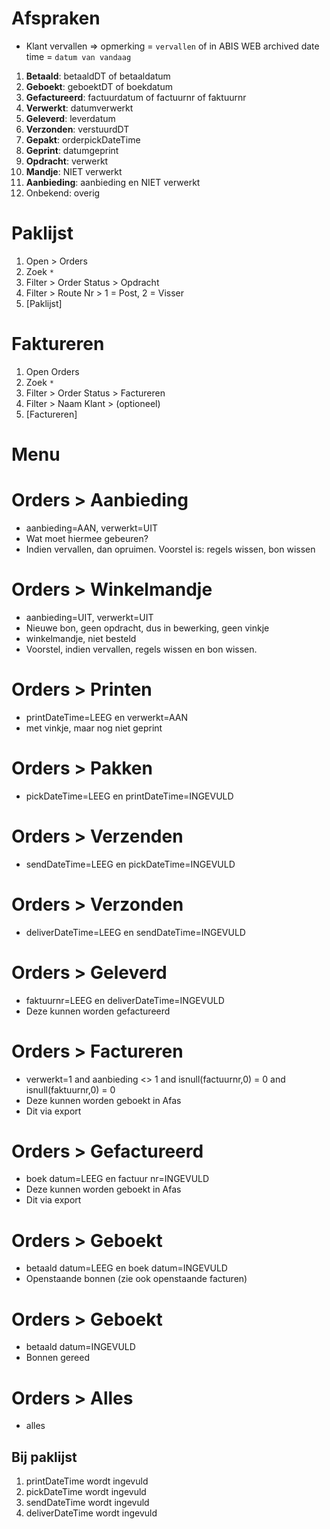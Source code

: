 # Afspraken

- Klant vervallen => opmerking = `vervallen` of in ABIS WEB archived date time = `datum van vandaag`


1. **Betaald**: betaaldDT of betaaldatum
1. **Geboekt**: geboektDT of boekdatum
1. **Gefactureerd**: factuurdatum of factuurnr of faktuurnr
1. **Verwerkt**: datumverwerkt
1. **Geleverd**: leverdatum
1. **Verzonden**: verstuurdDT
1. **Gepakt**: orderpickDateTime
1. **Geprint**: datumgeprint
1. **Opdracht**: verwerkt
1. **Mandje**: NIET verwerkt
1. **Aanbieding**: aanbieding en NIET verwerkt
1. Onbekend: overig



# Paklijst
1. Open > Orders
2. Zoek `*`
3. Filter > Order Status > Opdracht
3. Filter > Route Nr > 1 = Post, 2 = Visser
4. [Paklijst]

# Faktureren
1. Open Orders
2. Zoek `*`
3. Filter > Order Status > Factureren
3. Filter > Naam Klant > (optioneel)
4. [Factureren]




# Menu


# Orders > Aanbieding

- aanbieding=AAN, verwerkt=UIT
- Wat moet hiermee gebeuren?
- Indien vervallen, dan opruimen. Voorstel is: regels wissen, bon wissen

# Orders > Winkelmandje

- aanbieding=UIT, verwerkt=UIT
- Nieuwe bon, geen opdracht, dus in bewerking, geen vinkje
- winkelmandje, niet besteld
- Voorstel, indien vervallen, regels wissen en bon wissen.

# Orders > Printen

- printDateTime=LEEG en verwerkt=AAN
- met vinkje, maar nog niet geprint

# Orders > Pakken

- pickDateTime=LEEG en printDateTime=INGEVULD

# Orders > Verzenden
- sendDateTime=LEEG en pickDateTime=INGEVULD

# Orders > Verzonden
- deliverDateTime=LEEG en sendDateTime=INGEVULD

# Orders > Geleverd
- faktuurnr=LEEG en deliverDateTime=INGEVULD
- Deze kunnen worden gefactureerd

# Orders > Factureren
- verwerkt=1 and aanbieding <> 1 and isnull(factuurnr,0) = 0 and isnull(faktuurnr,0) = 0
- Deze kunnen worden geboekt in Afas
- Dit via export




# Orders > Gefactureerd
- boek datum=LEEG en factuur nr=INGEVULD
- Deze kunnen worden geboekt in Afas
- Dit via export

# Orders > Geboekt
- betaald datum=LEEG en boek datum=INGEVULD
- Openstaande bonnen (zie ook openstaande facturen)

# Orders > Geboekt
- betaald datum=INGEVULD
- Bonnen gereed

# Orders > Alles
- alles



## Bij paklijst





1. printDateTime wordt ingevuld
1. pickDateTime wordt ingevuld
1. sendDateTime wordt ingevuld
1. deliverDateTime wordt ingevuld
